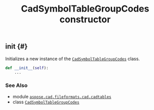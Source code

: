 ﻿---
title: CadSymbolTableGroupCodes constructor
second_title: Aspose.CAD for Python via .NET API References
description: 
type: docs
weight: 10
url: /python-net/aspose.cad.fileformats.cad.cadtables/cadsymboltablegroupcodes/__init__/
is_root: false
---

## __init__ {#}

Initializes a new instance of the [`CadSymbolTableGroupCodes`](/cad/python-net/aspose.cad.fileformats.cad.cadtables/cadsymboltablegroupcodes) class.



```python
def __init__(self):
    ...
```





### See Also
* module [`aspose.cad.fileformats.cad.cadtables`](../../)
* class [`CadSymbolTableGroupCodes`](/cad/python-net/aspose.cad.fileformats.cad.cadtables/cadsymboltablegroupcodes)
